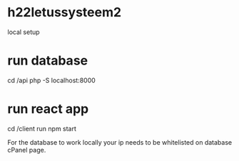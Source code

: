# h22letussysteem2


local setup

# run database
cd /api
php -S localhost:8000

# run react app
cd /client
run npm start

For the database to work locally your ip needs to be whitelisted on database cPanel page.